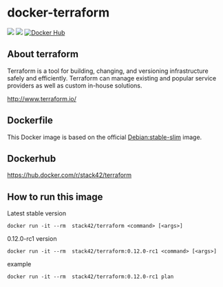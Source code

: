 # docker-terraform
[![](https://images.microbadger.com/badges/image/stack42/terraform.svg)](http://microbadger.com/images/stack42/terraform "Get your own image badge on microbadger.com")
[![](https://images.microbadger.com/badges/version/stack42/terraform.svg)](https://hub.docker.com/r/stack42/terraform/)
[![Docker Hub](http://img.shields.io/docker/pulls/stack42/terraform.svg)](https://hub.docker.com/r/stack42/terraform/)

## About terraform

Terraform is a tool for building, changing, and versioning infrastructure safely and efficiently. Terraform can manage existing and popular service providers as well as custom in-house solutions.

http://www.terraform.io/

## Dockerfile

This Docker image is based on the official [Debian:stable-slim](https://hub.docker.com/_/debian) image.

## Dockerhub

https://hub.docker.com/r/stack42/terraform

## How to run this image

Latest stable version
```
docker run -it --rm  stack42/terraform <command> [<args>]
```

0.12.0-rc1 version
```
docker run -it --rm  stack42/terraform:0.12.0-rc1 <command> [<args>]
```

example
```
docker run -it --rm  stack42/terraform:0.12.0-rc1 plan
```
